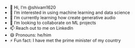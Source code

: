 - 👋 Hi, I’m @shivam1620
- 👀 I’m interested in using machine learning and data science
- 🌱 I’m currently learning how create generative audio
- 💞️ I’m looking to collaborate on ML projects 
- 📫 Reach out to me on LinkedIn
- 😄 Pronouns: he/him
- ⚡ Fun fact: I have met the prime minister of my country

<!---
shivam1620/shivam1620 is a ✨ special ✨ repository because its `README.md` (this file) appears on your GitHub profile.
You can click the Preview link to take a look at your changes.
--->
